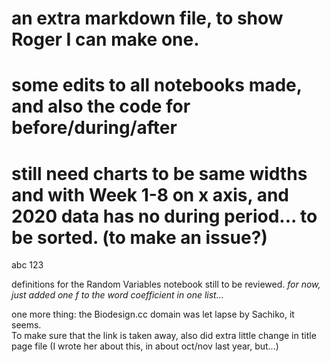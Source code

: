 # an extra markdown file, to show Roger I can make one.
# some edits to all notebooks made, and also the code for before/during/after
# still need charts to be same widths and with Week 1-8 on x axis, and 2020 data has no during period... to be sorted. (to make an issue?)

abc  123


definitions for the Random Variables notebook still to be reviewed.
_for now, just added one f to the word coefficient in one list..._




one more thing:  the Biodesign.cc domain was let lapse by Sachiko, it seems.   
 To make sure that the link is taken away, also did extra little change in title page file
(I wrote her about this, in about oct/nov last year, but...)
